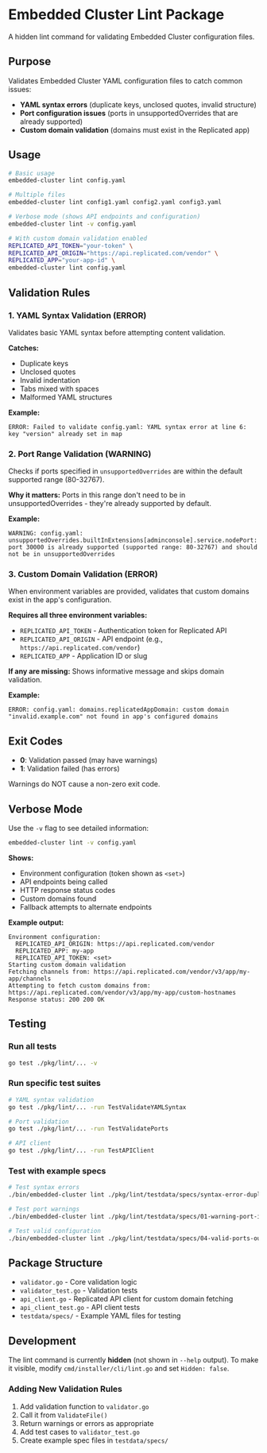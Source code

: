 # Embedded Cluster Lint Package

A hidden lint command for validating Embedded Cluster configuration files.

## Purpose

Validates Embedded Cluster YAML configuration files to catch common issues:
- **YAML syntax errors** (duplicate keys, unclosed quotes, invalid structure)
- **Port configuration issues** (ports in unsupportedOverrides that are already supported)
- **Custom domain validation** (domains must exist in the Replicated app)

## Usage

```bash
# Basic usage
embedded-cluster lint config.yaml

# Multiple files
embedded-cluster lint config1.yaml config2.yaml config3.yaml

# Verbose mode (shows API endpoints and configuration)
embedded-cluster lint -v config.yaml

# With custom domain validation enabled
REPLICATED_API_TOKEN="your-token" \
REPLICATED_API_ORIGIN="https://api.replicated.com/vendor" \
REPLICATED_APP="your-app-id" \
embedded-cluster lint config.yaml
```

## Validation Rules

### 1. YAML Syntax Validation (ERROR)
Validates basic YAML syntax before attempting content validation.

**Catches:**
- Duplicate keys
- Unclosed quotes
- Invalid indentation
- Tabs mixed with spaces
- Malformed YAML structures

**Example:**
```
ERROR: Failed to validate config.yaml: YAML syntax error at line 6: key "version" already set in map
```

### 2. Port Range Validation (WARNING)
Checks if ports specified in `unsupportedOverrides` are within the default supported range (80-32767).

**Why it matters:** Ports in this range don't need to be in unsupportedOverrides - they're already supported by default.

**Example:**
```
WARNING: config.yaml: unsupportedOverrides.builtInExtensions[adminconsole].service.nodePort: port 30000 is already supported (supported range: 80-32767) and should not be in unsupportedOverrides
```

### 3. Custom Domain Validation (ERROR)
When environment variables are provided, validates that custom domains exist in the app's configuration.

**Requires all three environment variables:**
- `REPLICATED_API_TOKEN` - Authentication token for Replicated API
- `REPLICATED_API_ORIGIN` - API endpoint (e.g., `https://api.replicated.com/vendor`)
- `REPLICATED_APP` - Application ID or slug

**If any are missing:** Shows informative message and skips domain validation.

**Example:**
```
ERROR: config.yaml: domains.replicatedAppDomain: custom domain "invalid.example.com" not found in app's configured domains
```

## Exit Codes

- **0**: Validation passed (may have warnings)
- **1**: Validation failed (has errors)

Warnings do NOT cause a non-zero exit code.

## Verbose Mode

Use the `-v` flag to see detailed information:

```bash
embedded-cluster lint -v config.yaml
```

**Shows:**
- Environment configuration (token shown as `<set>`)
- API endpoints being called
- HTTP response status codes
- Custom domains found
- Fallback attempts to alternate endpoints

**Example output:**
```
Environment configuration:
  REPLICATED_API_ORIGIN: https://api.replicated.com/vendor
  REPLICATED_APP: my-app
  REPLICATED_API_TOKEN: <set>
Starting custom domain validation
Fetching channels from: https://api.replicated.com/vendor/v3/app/my-app/channels
Attempting to fetch custom domains from: https://api.replicated.com/vendor/v3/app/my-app/custom-hostnames
Response status: 200 200 OK
```

## Testing

### Run all tests
```bash
go test ./pkg/lint/... -v
```

### Run specific test suites
```bash
# YAML syntax validation
go test ./pkg/lint/... -run TestValidateYAMLSyntax

# Port validation
go test ./pkg/lint/... -run TestValidatePorts

# API client
go test ./pkg/lint/... -run TestAPIClient
```

### Test with example specs
```bash
# Test syntax errors
./bin/embedded-cluster lint ./pkg/lint/testdata/specs/syntax-error-duplicate-key.yaml

# Test port warnings
./bin/embedded-cluster lint ./pkg/lint/testdata/specs/01-warning-port-in-range.yaml

# Test valid configuration
./bin/embedded-cluster lint ./pkg/lint/testdata/specs/04-valid-ports-outside-range.yaml
```

## Package Structure

- `validator.go` - Core validation logic
- `validator_test.go` - Validation tests
- `api_client.go` - Replicated API client for custom domain fetching
- `api_client_test.go` - API client tests
- `testdata/specs/` - Example YAML files for testing

## Development

The lint command is currently **hidden** (not shown in `--help` output). To make it visible, modify `cmd/installer/cli/lint.go` and set `Hidden: false`.

### Adding New Validation Rules

1. Add validation function to `validator.go`
2. Call it from `ValidateFile()`
3. Return warnings or errors as appropriate
4. Add test cases to `validator_test.go`
5. Create example spec files in `testdata/specs/`